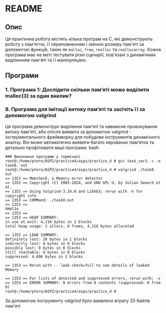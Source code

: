 # README

## Опис

Ця практична робота містить кілька програм на C, які демонструють роботу з пам'яттю, її переповненням і зміною розміру пам'яті за допомогою функцій, таких як `malloc`, `free`, `realloc` та `reallocarray`. Кожна програма має на меті тестувати різні сценарії, пов'язані з динамічним виділенням пам'яті та її маніпуляцією.


## Програми

### 1. Програма 1: Дослідити скільки пам’яті може виділити malloc(3) за один виклик?

   
### 8. Програма для імітації витоку пам’яті та засічіть її за допомогою valgrind

Ця програма демонструє виділення пам'яті та навмисне провокування витоку пам'яті, аби опісля виявити за допомогою valgrind - інструментального фреймворку для побудови інструментів динамічного аналізу. Він може автоматично виявити багато керованих пам'яток та детально профілювати ваші програми.
bash
```
### Виконання програми у терміналі root@:/home/ptero/ASP2/practice4/aspz/practice_4 # gcc task_var3. c -o task8. out
root@:/home/ptero/ASPZ/practice4/aspz/practice_4 # valgrind ./task8. out
== 1353 == Memcheck, a Memory error detector
== 1353 == Copyright (C) 2002-2024, and GNU GPL'd, by Julian Seward et al.
== 1353 == Using Valgrind-3.24.0 and LibVEX; rerun with -h for copyright info
== 1353 == COMMand: ./task8.out
== 1353 ==
hHel1o
== 1353 ==
== 1353 == HEAP SUMMARY:
in use at exit: 4,116 bytes in 2 blocks
total heap usage: 2 allocs, 0 frees, 4,116 bytes allocated

== 1353 == LEAK SUMMARY:
definitely lost: 20 bytes in 1 blocks
indirectly lost: 0 bytes in 0 blocks
possibly lost: 0 bytes in 0 blocks
still reachable: 0 bytes in 0 blocks
suppressed: 4,096 bytes in 1 blocks

== 1353 == Rerun with -- leak-check=full to see details of leaked Memory

== 1353 == For lists of detected and suppressed errors, rerun with: -s
== 1353 == ERROR SUMMARY: 0 errors from 0 contexts (suppressed: 0 from 0)
root@:/home/ptero/ASPZ/practice4/aspz/practice_4 #

```
За допомогою інструменту valgrind було виявлено втрату 20 байтів пам'яті
